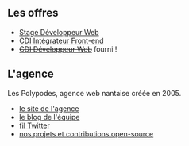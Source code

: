 ## Les offres

* [Stage Développeur Web](Stage-developpeur-web.md)
* [CDI Intégrateur Front-end](CDI-Integrateur-Front-End.md)
* ~~[CDI Développeur Web](CDI-Developpeur-Web.md)~~ fourni !

## L'agence

Les Polypodes, agence web nantaise créée en 2005.

- [le site de l'agence](http://lespolypodes.com)
- [le blog de l'équipe](http://lespolypodes.tumblr.com)
- [fil Twitter](https://twitter.com/lespolypodes)
- [nos projets et contributions open-source](https://github.com/polypodes)


